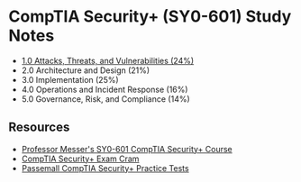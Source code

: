 # CompTIA Security+ (SY0-601) Study Notes
* [1.0 Attacks, Threats, and Vulnerabilities (24%)](https://github.com/dannyoussef/comptia-security-plus-study-notes/blob/main/threats-attacks-and-vulnerabilities.md)
* 2.0 Architecture and Design (21%)
* 3.0 Implementation (25%)
* 4.0 Operations and Incident Response (16%)
* 5.0 Governance, Risk, and Compliance (14%)
## Resources
* [Professor Messer's SY0-601 CompTIA Security+ Course](https://www.professormesser.com/security-plus/sy0-601/sy0-601-video/sy0-601-comptia-security-plus-course/)
* [CompTIA Security+ Exam Cram](https://www.youtube.com/playlist?list=PL7XJSuT7Dq_VD3eHXQf3Ld2ceBSFCayns)
* [Passemall CompTIA Security+ Practice Tests](https://passemall.com/free-comptia-security-practice-test)
